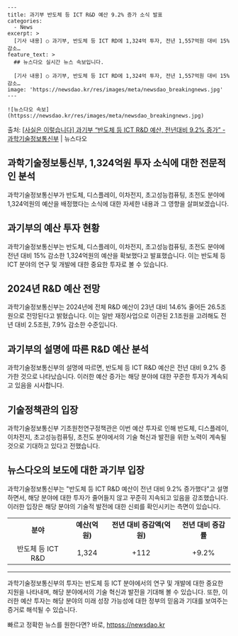     ---
    title: 과기부 반도체 등 ICT R&D 예산 9.2% 증가 소식 발표
    categories:
      - News
    excerpt: >
      [기사 내용] ○ 과기부, 반도체 등 ICT RD에 1,324억 투자, 전년 1,557억원 대비 15% 감소…
    feature_text: >
      ## 뉴스다오 실시간 뉴스 속보입니다.
    
      [기사 내용] ○ 과기부, 반도체 등 ICT RD에 1,324억 투자, 전년 1,557억원 대비 15% 감소…
    image: 'https://newsdao.kr/res/images/meta/newsdao_breakingnews.jpg'
    ---
    
    ![뉴스다오 속보](httpss://newsdao.kr/res/images/meta/newsdao_breakingnews.jpg)

<p>출처: <a href="httpss://newsdao.kr/3062" rel="dofollow">[사실은 이렇습니다] 과기부 “반도체 등 ICT R&D 예산, 전년대비 9.2% 증가” - 과학기술정보통신부</a> | 뉴스다오</p>

<h2>과학기술정보통신부, 1,324억원 투자 소식에 대한 전문적인 분석</h2>
<p data-ke-size="size16">과학기술정보통신부가 반도체, 디스플레이, 이차전지, 초고성능컴퓨팅, 초전도 분야에 1,324억원의 예산을 배정했다는 소식에 대한 자세한 내용과 그 영향을 살펴보겠습니다.</p>

<h2 data-ke-size="size26">과기부의 예산 투자 현황</h2>
<p data-ke-size="size16">과학기술정보통신부는 반도체, 디스플레이, 이차전지, 초고성능컴퓨팅, 초전도 분야에 전년 대비 15% 감소한 1,324억원의 예산을 확보했다고 발표했습니다. 이는 반도체 등 ICT 분야의 연구 및 개발에 대한 중요한 투자로 볼 수 있습니다.</p>

<h2 data-ke-size="size26">2024년 R&D 예산 전망</h2>
<p data-ke-size="size16">과학기술정보통신부는 2024년에 전체 R&D 예산이 23년 대비 14.6% 줄어든 26.5조원으로 전망된다고 밝혔습니다. 이는 일반 재정사업으로 이관된 2.1조원을 고려해도 전년 대비 2.5조원, 7.9% 감소한 수준입니다.</p>

<h2 data-ke-size="size26">과기부의 설명에 따른 R&D 예산 분석</h2>
<p data-ke-size="size16">과학기술정보통신부의 설명에 따르면, 반도체 등 ICT R&D 예산은 전년 대비 9.2% 증가한 것으로 나타났습니다. 이러한 예산 증가는 해당 분야에 대한 꾸준한 투자가 계속되고 있음을 시사합니다.</p>

<h2 data-ke-size="size26">기술정책관의 입장</h2>
<p data-ke-size="size16">과학기술정보통신부 기초원천연구정책관은 이번 예산 투자로 인해 반도체, 디스플레이, 이차전지, 초고성능컴퓨팅, 초전도 분야에서의 기술 혁신과 발전을 위한 노력이 계속될 것으로 기대하고 있다고 전했습니다.</p>

<h2 data-ke-size="size26">뉴스다오의 보도에 대한 과기부 입장</h2>
<p data-ke-size="size16">과학기술정보통신부는 "반도체 등 ICT R&D 예산이 전년 대비 9.2% 증가했다"고 설명하면서, 해당 분야에 대한 투자가 줄어들지 않고 꾸준히 지속되고 있음을 강조했습니다. 이러한 입장은 해당 분야의 기술적 발전에 대한 신뢰를 확인시키는 측면이 있습니다.</p>

<table>
	<tbody>
		<tr>
			<td style="text-align: center; height: 17px;"><b>분야</b></td>
			<td style="text-align: center; height: 17px;"><b>예산(억원)</b></td>
			<td style="text-align: center; height: 17px;"><b>전년 대비 증감액(억원)</b></td>
			<td style="text-align: center; height: 17px;"><b>전년 대비 증감률</b></td>
		</tr>
		<tr>
			<td style="text-align: center; height: 17px;">반도체 등 ICT R&D</td>
			<td style="text-align: center; height: 17px;">1,324</td>
			<td style="text-align: center; height: 17px;">+112</td>
			<td style="text-align: center; height: 17px;">+9.2%</td>
		</tr>
	</tbody>
</table>
<hr>
<p data-ke-size="size16">과학기술정보통신부의 투자는 반도체 등 ICT 분야에서의 연구 및 개발에 대한 중요한 지원을 나타내며, 해당 분야에서의 기술 혁신과 발전을 기대해 볼 수 있습니다. 또한, 이러한 예산 투자는 해당 분야의 미래 성장 가능성에 대한 정부의 믿음과 기대를 보여주는 증거로 해석될 수 있습니다.</p> 

빠르고 정확한 뉴스를 원한다면? 바로, <a href="httpss://newsdao.kr" rel="dofollow">httpss://newsdao.kr</a>


    